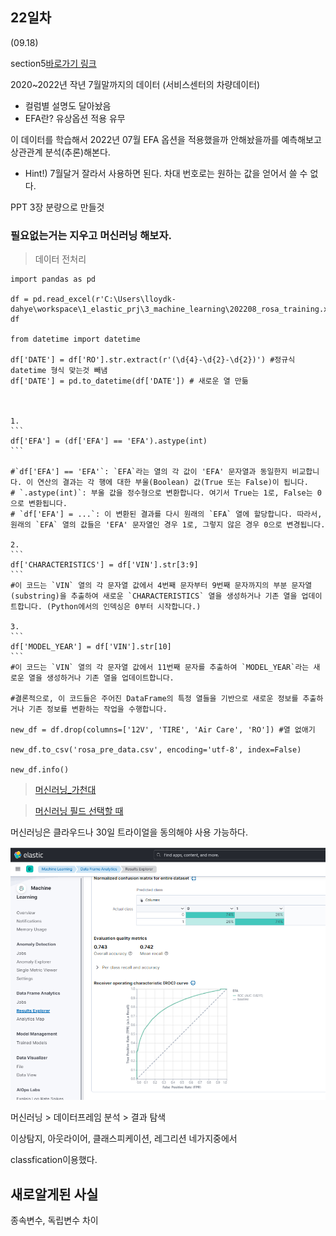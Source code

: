 ## 22일차
(09.18)

section5[바로가기 링크](https://drive.google.com/drive/folders/11EbJ13ArA9B7tdu-pNoPmrxtUdE8RqiL)

2020~2022년 작년 7월말까지의 데이터 (서비스센터의 차량데이터)

* 컬럼별 설명도 달아놨음
* EFA란? 유상옵션 적용 유무

이 데이터를 학습해서 2022년 07월 EFA 옵션을 적용했을까 안해놨을까를 예측해보고 상관관계 분석(추론)해본다.
* Hint!) 7월달거 잘라서 사용하면 된다. 차대 번호로는 원하는 값을 얻어서 쓸 수 없다.

PPT 3장 분량으로 만들것

### 필요없는거는 지우고 머신러닝 해보자.
> 데이터 전처리

    import pandas as pd
    
    df = pd.read_excel(r'C:\Users\lloydk-dahye\workspace\1_elastic_prj\3_machine_learning\202208_rosa_training.xlsx')
    df
    
    from datetime import datetime
    
    df['DATE'] = df['RO'].str.extract(r'(\d{4}-\d{2}-\d{2})') #정규식 datetime 형식 맞는것 빼냄
    df['DATE'] = pd.to_datetime(df['DATE']) # 새로운 열 만듦
    
    
    
    1.
    ```
    df['EFA'] = (df['EFA'] == 'EFA').astype(int)
    ```
    
    #`df['EFA'] == 'EFA'`: `EFA`라는 열의 각 값이 'EFA' 문자열과 동일한지 비교합니다. 이 연산의 결과는 각 행에 대한 부울(Boolean) 값(True 또는 False)이 됩니다.
    # `.astype(int)`: 부울 값을 정수형으로 변환합니다. 여기서 True는 1로, False는 0으로 변환됩니다.
    # `df['EFA'] = ...`: 이 변환된 결과를 다시 원래의 `EFA` 열에 할당합니다. 따라서, 원래의 `EFA` 열의 값들은 'EFA' 문자열인 경우 1로, 그렇지 않은 경우 0으로 변경됩니다.
    
    2.
    ```
    df['CHARACTERISTICS'] = df['VIN'].str[3:9]
    ```
    #이 코드는 `VIN` 열의 각 문자열 값에서 4번째 문자부터 9번째 문자까지의 부분 문자열(substring)을 추출하여 새로운 `CHARACTERISTICS` 열을 생성하거나 기존 열을 업데이트합니다. (Python에서의 인덱싱은 0부터 시작합니다.)
    
    3.
    ```
    df['MODEL_YEAR'] = df['VIN'].str[10]
    ```
    #이 코드는 `VIN` 열의 각 문자열 값에서 11번째 문자를 추출하여 `MODEL_YEAR`라는 새로운 열을 생성하거나 기존 열을 업데이트합니다.
    
    #결론적으로, 이 코드들은 주어진 DataFrame의 특정 열들을 기반으로 새로운 정보를 추출하거나 기존 정보를 변환하는 작업을 수행합니다.
    
    new_df = df.drop(columns=['12V', 'TIRE', 'Air Care', 'RO']) #열 없애기
    
    new_df.to_csv('rosa_pre_data.csv', encoding='utf-8', index=False)
    
    new_df.info()

> [머신러닝_가천대 ](https://docs.google.com/presentation/d/19Wp9PUeqkt2YPH3fZeKa44LZ7fvMAbUm/edit#slide=id.p57)

> [머신러닝 필드 선택할 때](https://www.elastic.co/guide/en/machine-learning/current/ml-metric-functions.html)

머신러닝은 클라우드나 30일 트라이얼을 동의해야 사용 가능하다.

![img_2.png](img_2.png)

머신러닝 > 데이터프레임 분석 > 결과 탐색

이상탐지, 아웃라이어, 클래스피케이션, 레그리션 네가지중에서

classfication이용했다.

## 새로알게된 사실

종속변수, 독립변수 차이

